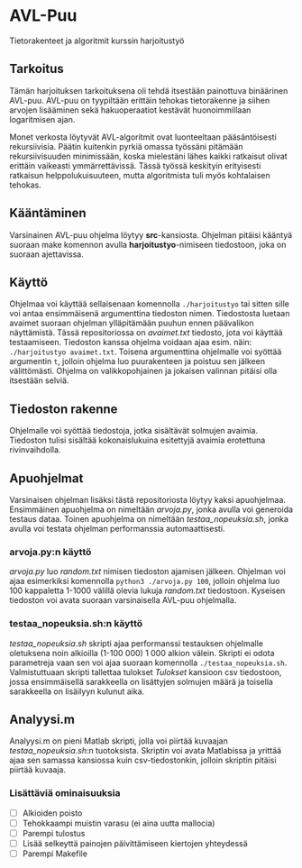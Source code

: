 # AVL-Puu
Tietorakenteet ja algoritmit kurssin harjoitustyö

## Tarkoitus
Tämän harjoituksen tarkoituksena oli tehdä itsestään painottuva binäärinen AVL-puu. AVL-puu on tyypiltään erittäin tehokas tietorakenne ja siihen arvojen lisääminen sekä hakuoperaatiot kestävät huonoimmillaan logaritmisen ajan.

Monet verkosta löytyvät AVL-algoritmit ovat luonteeltaan pääsäntöisesti rekursiivisia. Päätin kuitenkin pyrkiä omassa työssäni pitämään rekursiivisuuden minimissään, koska mielestäni lähes kaikki ratkaisut olivat erittäin vaikeasti ymmärrettävissä. Tässä työssä keskityin erityisesti ratkaisun helppolukuisuuteen, mutta algoritmista tuli myös kohtalaisen tehokas.

## Kääntäminen
Varsinainen AVL-puu ohjelma löytyy **src**-kansiosta. Ohjelman pitäisi kääntyä suoraan make komennon avulla **harjoitustyo**-nimiseen tiedostoon, joka on suoraan ajettavissa.

## Käyttö
Ohjelmaa voi käyttää sellaisenaan komennolla `./harjoitustyo` tai sitten sille voi antaa ensimmäisenä argumenttina tiedoston nimen. Tiedostosta luetaan avaimet suoraan ohjelman ylläpitämään puuhun ennen päävalikon näyttämistä. Tässä repositoriossa on *avaimet.txt* tiedosto, jota voi käyttää testaamiseen. Tiedoston kanssa ohjelma voidaan ajaa esim. näin: `./harjoitustyo avaimet.txt`. Toisena argumenttina ohjelmalle voi syöttää argumentin `t`, jolloin ohjelma luo puurakenteen ja poistuu sen jälkeen välittömästi. Ohjelma on valikkopohjainen ja jokaisen valinnan pitäisi olla itsestään selviä.

## Tiedoston rakenne
Ohjelmalle voi syöttää tiedostoja, jotka sisältävät solmujen avaimia. Tiedoston tulisi sisältää kokonaislukuina esitettyjä avaimia erotettuna rivinvaihdolla.

## Apuohjelmat
Varsinaisen ohjelman lisäksi tästä repositoriosta löytyy kaksi apuohjelmaa. Ensimmäinen apuohjelma on nimeltään *arvoja.py*, jonka avulla voi generoida testaus dataa. Toinen apuohjelma on nimeltään *testaa_nopeuksia.sh*, jonka avulla voi testata ohjelman performanssia automaattisesti.

### arvoja.py:n käyttö
*arvoja.py* luo *random.txt* nimisen tiedoston ajamisen jälkeen. Ohjelman voi ajaa esimerkiksi komennolla `python3 ./arvoja.py 100`, jolloin ohjelma luo 100 kappaletta 1-1000 välillä olevia lukuja *random.txt* tiedostoon. Kyseisen tiedoston voi avata suoraan varsinaisella AVL-puu ohjelmalla.

### testaa_nopeuksia.sh:n käyttö
*testaa_nopeuksia.sh* skripti ajaa performanssi testauksen ohjelmalle oletuksena noin alkioilla (1-100 000) 1 000 alkion välein. Skripti ei odota parametreja vaan sen voi ajaa suoraan komennolla `./testaa_nopeuksia.sh`. Valmistuttuaan skripti tallettaa tulokset *Tulokset* kansioon csv tiedostoon, jossa ensimmäisellä sarakkeella on lisättyjen solmujen määrä ja toisella sarakkeella on lisäilyyn kulunut aika.

## Analyysi.m
Analyysi.m on pieni Matlab skripti, jolla voi piirtää kuvaajan *testaa_nopeuksia.sh*:n tuotoksista. Skriptin voi avata Matlabissa ja yrittää ajaa sen samassa kansiossa kuin csv-tiedostonkin, jolloin skriptin pitäisi piirtää kuvaaja.

### Lisättäviä ominaisuuksia
- [ ] Alkioiden poisto
- [ ] Tehokkaampi muistin varasu (ei aina uutta mallocia)
- [ ] Parempi tulostus
- [ ] Lisää selkeyttä painojen päivittämiseen kiertojen yhteydessä
- [ ] Parempi Makefile